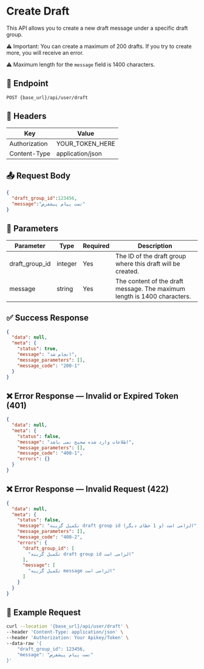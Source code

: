 # Create Draft
This API allows you to create a new draft message under a specific draft group. 

⚠️ Important: You can create a maximum of 200 drafts. If you try to create more, you will receive an error.

⚠️ Maximum length for the `message` field is 1400 characters.
## 📍 Endpoint

```
POST {base_url}/api/user/draft
```

## 🧾 Headers

| Key | Value |
| --- | ----- |
| Authorization | YOUR_TOKEN_HERE |
| Content-Type | application/json |

## 📤 Request Body

```json
{
  "draft_group_id":123456,
  "message":"تست پیام پیشفرض"
}
```

## 📝 Parameters

| Parameter | Type | Required | Description |
| --------- | ---- |---------| ----------- |
| draft_group_id | integer | Yes     | The ID of the draft group where this draft will be created. |
| message | string | Yes     | The content of the draft message. The maximum length is 1400 characters.|

## ✅ Success Response

```json
{
  "data": null,
  "meta": {
    "status": true,
    "message": "انجام شد",
    "message_parameters": [],
    "message_code": "200-1"
  }
}
```

## ❌ Error Response — Invalid or Expired Token (401)

```json
{
  "data": null,
  "meta": {
    "status": false,
    "message": "اطلاعات وارد شده صحیح نمی باشد",
    "message_parameters": [],
    "message_code": "400-1",
    "errors": {}
  }
}
```

## ❌ Error Response — Invalid Request (422)

```json
{
  "data": null,
  "meta": {
    "status": false,
    "message": "تکمیل گزینه draft group id الزامی است (و 1 خطای دیگر)",
    "message_parameters": [],
    "message_code": "400-2",
    "errors": {
      "draft_group_id": [
        "تکمیل گزینه draft group id الزامی است"
      ],
      "message": [
        "تکمیل گزینه message الزامی است"
      ]
    }
  }
}
```

## 🧪 Example Request

```bash
curl --location '{base_url}/api/user/draft' \
--header 'Content-Type: application/json' \
--header 'Authorization: Your Apikey/Token' \
--data-raw '{
    "draft_group_id": 123456,
    "message": "تست پیام پیشفرض"
}'
```
